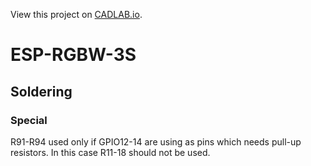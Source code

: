 View this project on [CADLAB.io](https://cadlab.io/project/24320). 

# ESP-RGBW-3S
## Soldering
### Special
R91-R94 used only if GPIO12-14 are using as pins which needs pull-up resistors. In this case R11-18 should not be used.